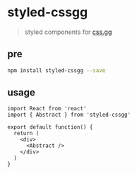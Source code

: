 # styled-cssgg
> styled components for [css.gg](https://github.com/astrit/css.gg)

## pre

```bash
npm install styled-cssgg --save
```

## usage

```tsx
import React from 'react'
import { Abstract } from 'styled-cssgg'

export default function() {
  return (
    <div>
      <Abstract />
    </div>
  )
}
```